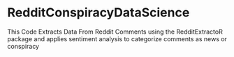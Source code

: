 # RedditConspiracyDataScience
This Code Extracts Data From Reddit Comments using the RedditExtractoR package and applies sentiment analysis to categorize comments as news  or conspiracy
